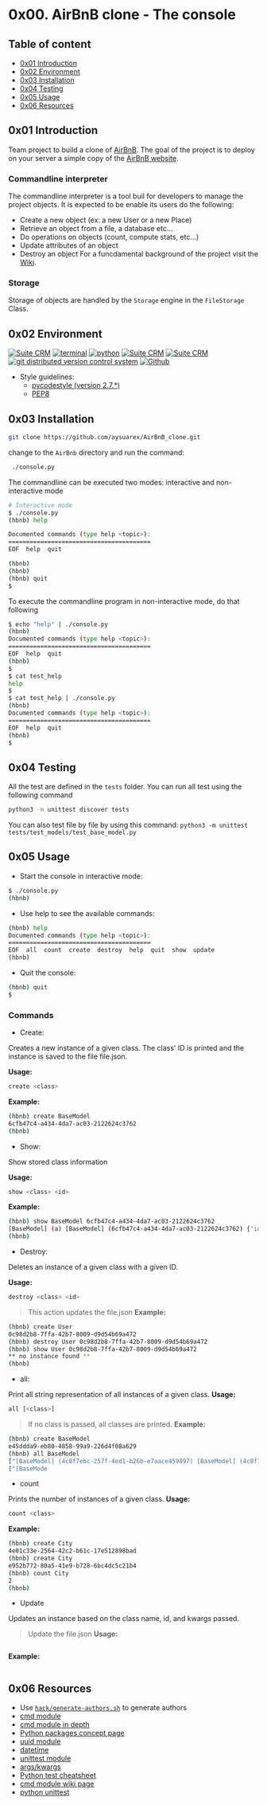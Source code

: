 # 0x00. AirBnB clone - The console

## Table of content

- [0x01 Introduction](#0x01-Introduction)
- [0x02 Environment](#0x02-Environment)
- [0x03 Installation](#0x03-Installation)
- [0x04 Testing](#0x04-Testing)
- [0x05 Usage](#0x05-Usage)
- [0x06 Resources](#0x06-Resources)

## 0x01 Introduction
Team project to build a clone of [AirBnB](https://www.airbnb.com/).
The goal of the project is to deploy on your server a simple copy of the [AirBnB website](https://intranet.alxswe.com/rltoken/m8g02HcD2ovrl_K-zulYBw).

### Commandline interpreter

The commandline interpreter is a tool buil for developers to manage the project objects. It is expected to be enable its users do the following:

-   Create a new object (ex: a new User or a new Place)
-   Retrieve an object from a file, a database etc…
-   Do operations on objects (count, compute stats, etc…)
-   Update attributes of an object
-   Destroy an object
For a funcdamental background of the project visit the [Wiki](https://github.com/ralexrivero/AirBnB_clone/wiki).

### Storage
Storage of objects are handled by the `Storage` engine in the `FileStorage` Class.

## 0x02 Environment

<!-- ubuntu -->
<a href="https://ubuntu.com/" target="_blank"> <img height="" src="https://img.shields.io/static/v1?label=&message=Ubuntu&color=E95420&logo=Ubuntu&logoColor=E95420&labelColor=2F333A" alt="Suite CRM"></a> <!-- bash --> <a href="https://www.gnu.org/software/bash/" target="_blank"> <img height="" src="https://img.shields.io/static/v1?label=&message=GNU%20Bash&color=4EAA25&logo=GNU%20Bash&logoColor=4EAA25&labelColor=2F333A" alt="terminal"></a> <!-- python--> <a href="https://www.python.org" target="_blank"> <img height="" src="https://img.shields.io/static/v1?label=&message=Python&color=FFD43B&logo=python&logoColor=3776AB&labelColor=2F333A" alt="python"></a> </a> <!-- vim --> <a href="https://www.vim.org/" target="_blank"> <img height="" src="https://img.shields.io/static/v1?label=&message=Vim&color=019733&logo=Vim&logoColor=019733&labelColor=2F333A" alt="Suite CRM"></a> <!-- vs code --> <a href="https://code.visualstudio.com/" target="_blank"> <img height="" src="https://img.shields.io/static/v1?label=&message=Visual%20Studio%20Code&color=5C2D91&logo=Visual%20Studio%20Code&logoColor=5C2D91&labelColor=2F333A" alt="Suite CRM"></a> </a><!-- git --> <a href="https://git-scm.com/" target="_blank"> <img height="" src="https://img.shields.io/static/v1?label=&message=Git&color=F05032&logo=Git&logoColor=F05032&labelColor=2F333A" alt="git distributed version control system"></a> <!-- github --> <a href="https://github.com" target="_blank"> <img height="" src="https://img.shields.io/static/v1?label=&message=GitHub&color=181717&logo=GitHub&logoColor=f2f2f2&labelColor=2F333A" alt="Github"></a>
 <!-- Style guidelines -->
* Style guidelines:
  * [pycodestyle (version 2.7.*)](https://pypi.org/project/pycodestyle/)
  * [PEP8](https://pep8.org/)

## 0x03 Installation
```bash
git clone https://github.com/aysuarex/AirBnB_clone.git
```

change to the `AirBnb` directory and run the command:

```bash
 ./console.py
```
The commandline can be executed two modes: interactive and non-interactive mode
```bash
# Interactive mode
$ ./console.py
(hbnb) help

Documented commands (type help <topic>):
========================================
EOF  help  quit

(hbnb)
(hbnb)
(hbnb) quit
$
```
To execute the commandline program in non-interactive mode, do that following
```bash
$ echo "help" | ./console.py
(hbnb)
Documented commands (type help <topic>):
========================================
EOF  help  quit
(hbnb)
$
$ cat test_help
help
$
$ cat test_help | ./console.py
(hbnb)
Documented commands (type help <topic>):
========================================
EOF  help  quit
(hbnb)
$
```

## 0x04 Testing

All the test are defined in the `tests` folder. You can run all test using the following command

```bash
python3 -m unittest discover tests
```
You can also test file by file by using this command: `python3 -m unittest tests/test_models/test_base_model.py`

## 0x05 Usage

* Start the console in interactive mode:

```bash
$ ./console.py
(hbnb)
```

* Use help to see the available commands:

```bash
(hbnb) help
Documented commands (type help <topic>):
========================================
EOF  all  count  create  destroy  help  quit  show  update
(hbnb)
```

* Quit the console:

```bash
(hbnb) quit
$
```

### Commands
* Create: 

Creates a new instance of a given class. The class' ID is printed and the instance is saved to the file file.json.

**Usage:**
```bash
create <class>
```
**Example:**
```bash
(hbnb) create BaseModel
6cfb47c4-a434-4da7-ac03-2122624c3762
(hbnb)
```

* Show: 

Show stored class information

**Usage:**
```bash
show <class> <id>
```
**Example:**
```bash
(hbnb) show BaseModel 6cfb47c4-a434-4da7-ac03-2122624c3762
[BaseModel] (a) [BaseModel] (6cfb47c4-a434-4da7-ac03-2122624c3762) {'id': '6cfb47c4-a434-4da7-ac03-2122624c3762', 'created_at': datetime.datetime(2021, 11, 14, 3, 28, 45, 571360), 'updated_at': datetime.datetime(2021, 11, 14, 3, 28, 45, 571389)}
(hbnb)
```

* Destroy:

Deletes an instance of a given class with a given ID.

**Usage:**
```bash
destroy <class> <id>
```
> This action updates the file.json
**Example:**
```bash
(hbnb) create User
0c98d2b8-7ffa-42b7-8009-d9d54b69a472
(hbnb) destroy User 0c98d2b8-7ffa-42b7-8009-d9d54b69a472
(hbnb) show User 0c98d2b8-7ffa-42b7-8009-d9d54b69a472
** no instance found **
(hbnb)
```

* all:

Print all string representation of all instances of a given class.
**Usage:**
```bash
all [<class>]
```
> If no class is passed, all classes are printed.
**Example:**
```bash
(hbnb) create BaseModel
e45ddda9-eb80-4858-99a9-226d4f08a629
(hbnb) all BaseModel
["[BaseModel] (4c8f7ebc-257f-4ed1-b26b-e7aace459897) [BaseModel] (4c8f7ebc-257f-4ed1-b26b-e7aace459897) {'id': '4c8f7ebc-257f-4ed1-b26b-e7aace459897', 'created_at': datetime.datetime(2021, 11, 13, 22, 19, 19, 447155), 'updated_at': datetime.datetime(2021, 11, 13, 22, 19, 19, 447257), 'name': 'My First Model', 'my_number': 89}"]
["[BaseMode
```

* count

Prints the number of instances of a given class.
**Usage:**
```bash
count <class>
```
**Example:**
```bash
(hbnb) create City
4e01c33e-2564-42c2-b61c-17e512898bad
(hbnb) create City
e952b772-80a5-41e9-b728-6bc4dc5c21b4
(hbnb) count City
2
(hbnb)
```

* Update

Updates an instance based on the class name, id, and kwargs passed.
> Update the file.json
**Usage:**
```bash

```
**Example:**
```bash

```

## 0x06 Resources

-   Use [`hack/generate-authors.sh`](https://github.com/moby/moby/blob/master/hack/generate-authors.sh) to generate authors
-   [cmd module](https://intranet.alxswe.com/rltoken/8ecCwE6veBmm3Nppw4hz5A)
-   [cmd module in depth](https://intranet.alxswe.com/rltoken/uEy4RftSdKypoig9NFTvCg)
-   [Python packages concept page](https://intranet.alxswe.com/concepts/66)
-   [uuid module](https://intranet.alxswe.com/rltoken/KfL9TqwdI69W6ttG6gTPPQ)
-   [datetime](https://intranet.alxswe.com/rltoken/1d8I3jSKgnYAtA1IZfEDpA)
-   [unittest module](https://intranet.alxswe.com/rltoken/IlFiMB8UmqBG2CxA0AD3jA)
-   [args/kwargs](https://intranet.alxswe.com/rltoken/C_a0EKbtvKdMcwIAuSIZng)
-   [Python test cheatsheet](https://intranet.alxswe.com/rltoken/tgNVrKKzlWgS4dfl3mQklw)
-   [cmd module wiki page](https://intranet.alxswe.com/rltoken/EvcaH9uTLlauxuw03WnkOQ)
-   [python unittest](https://intranet.alxswe.com/rltoken/begh14KQA-3ov29KvD_HvA)
